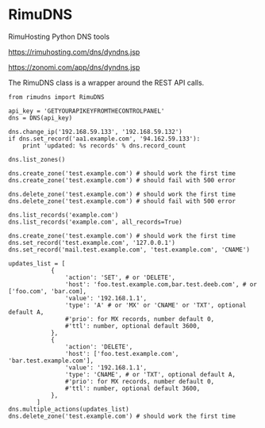 RimuDNS
=======

RimuHosting Python DNS tools

https://rimuhosting.com/dns/dyndns.jsp

https://zonomi.com/app/dns/dyndns.jsp

The RimuDNS class is a wrapper around the REST API calls. 

    from rimudns import RimuDNS

    api_key = 'GETYOURAPIKEYFROMTHECONTROLPANEL'
    dns = DNS(api_key)

    dns.change_ip('192.168.59.133', '192.168.59.132')
    if dns.set_record('aa1.example.com', '94.162.59.133'): 
        print 'updated: %s records' % dns.record_count

    dns.list_zones()

    dns.create_zone('test.example.com') # should work the first time
    dns.create_zone('test.example.com') # should fail with 500 error

    dns.delete_zone('test.example.com') # should work the first time
    dns.delete_zone('test.example.com') # should fail with 500 error

    dns.list_records('example.com')
    dns.list_records('example.com', all_records=True)

    dns.create_zone('test.example.com') # should work the first time
    dns.set_record('test.example.com', '127.0.0.1')
    dns.set_record('mail.test.example.com', 'test.example.com', 'CNAME')

    updates_list = [
                {
                    'action': 'SET', # or 'DELETE',
                    'host': 'foo.test.example.com,bar.test.deeb.com', # or ['foo.com', 'bar.com],
                    'value': '192.168.1.1',
                    'type': 'A' # or 'MX' or 'CNAME' or 'TXT', optional default A, 
                    #'prio': for MX records, number default 0,
                    #'ttl': number, optional default 3600,
                },
                { 
                    'action': 'DELETE',
                    'host': ['foo.test.example.com', 'bar.test.example.com'],
                    'value': '192.168.1.1',
                    'type': 'CNAME', # or 'TXT', optional default A, 
                    #'prio': for MX records, number default 0,
                    #'ttl': number, optional default 3600,
                },      
            ]
    dns.multiple_actions(updates_list)
    dns.delete_zone('test.example.com') # should work the first time